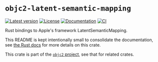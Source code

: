 # `objc2-latent-semantic-mapping`

[![Latest version](https://badgen.net/crates/v/objc2-latent-semantic-mapping)](https://crates.io/crates/objc2-latent-semantic-mapping)
[![License](https://badgen.net/badge/license/Zlib%20OR%20Apache-2.0%20OR%20MIT/blue)](../../LICENSE.md)
[![Documentation](https://docs.rs/objc2-latent-semantic-mapping/badge.svg)](https://docs.rs/objc2-latent-semantic-mapping/)
[![CI](https://github.com/madsmtm/objc2/actions/workflows/ci.yml/badge.svg)](https://github.com/madsmtm/objc2/actions/workflows/ci.yml)

Rust bindings to Apple's framework LatentSemanticMapping.

This README is kept intentionally small to consolidate the documentation, see
[the Rust docs](https://docs.rs/objc2-latent-semantic-mapping/) for more details on this crate.

This crate is part of the [`objc2` project](https://github.com/madsmtm/objc2),
see that for related crates.
